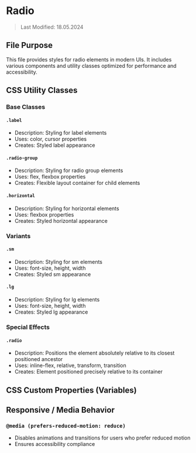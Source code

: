 # Radio
> Last Modified: 18.05.2024

## File Purpose

This file provides styles for radio elements in modern UIs. It includes various components and utility classes optimized for performance and accessibility.

## CSS Utility Classes

### Base Classes

#### `.label`
- Description: Styling for label elements
- Uses: color, cursor properties
- Creates: Styled label appearance

#### `.radio-group`
- Description: Styling for radio group elements
- Uses: flex, flexbox properties
- Creates: Flexible layout container for child elements

#### `.horizontal`
- Description: Styling for horizontal elements
- Uses: flexbox properties
- Creates: Styled horizontal appearance

### Variants

#### `.sm`
- Description: Styling for sm elements
- Uses: font-size, height, width
- Creates: Styled sm appearance

#### `.lg`
- Description: Styling for lg elements
- Uses: font-size, height, width
- Creates: Styled lg appearance

### Special Effects

#### `.radio`
- Description: Positions the element absolutely relative to its closest positioned ancestor
- Uses: inline-flex, relative, transform, transition
- Creates: Element positioned precisely relative to its container

## CSS Custom Properties (Variables)



## Responsive / Media Behavior

### `@media (prefers-reduced-motion: reduce)`
- Disables animations and transitions for users who prefer reduced motion
- Ensures accessibility compliance
